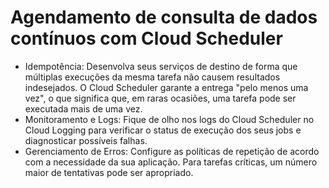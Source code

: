 # Agendamento de consulta de dados contínuos com Cloud Scheduler
* Idempotência: Desenvolva seus serviços de destino de forma que múltiplas execuções da mesma tarefa não causem resultados indesejados. O Cloud Scheduler garante a entrega "pelo menos uma vez", o que significa que, em raras ocasiões, uma tarefa pode ser executada mais de uma vez.
* Monitoramento e Logs: Fique de olho nos logs do Cloud Scheduler no Cloud Logging para verificar o status de execução dos seus jobs e diagnosticar possíveis falhas.
* Gerenciamento de Erros: Configure as políticas de repetição de acordo com a necessidade da sua aplicação. Para tarefas críticas, um número maior de tentativas pode ser apropriado.
